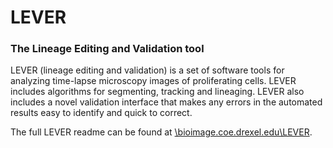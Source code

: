 # **LEVER**
### The Lineage Editing and Validation tool

LEVER (lineage editing and validation) is a set of software tools for analyzing 
time-lapse microscopy images of proliferating cells. LEVER includes algorithms for 
segmenting, tracking and lineaging. LEVER also includes a novel validation 
interface that makes any errors in the automated results easy to identify and quick
to correct.

The full LEVER readme can be found at [\\bioimage.coe.drexel.edu\LEVER](\\bioimage.coe.drexel.edu\LEVER).